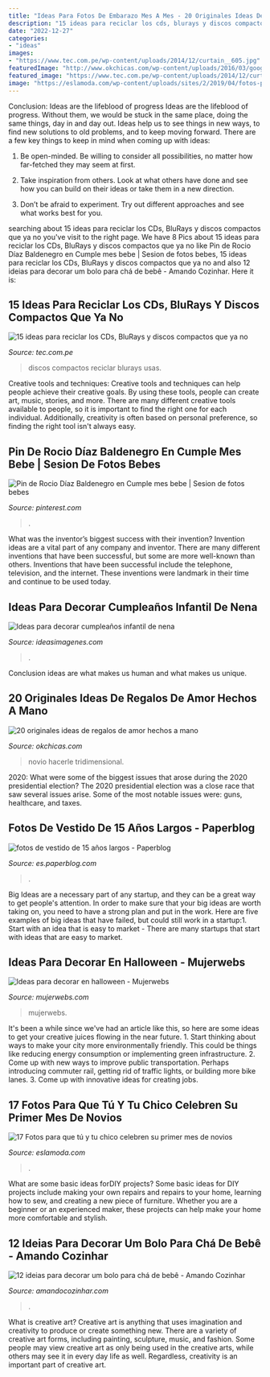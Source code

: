 ```yaml
---
title: "Ideas Para Fotos De Embarazo Mes A Mes - 20 Originales Ideas De Regalos De Amor Hechos A Mano"
description: "15 ideas para reciclar los cds, blurays y discos compactos que ya no"
date: "2022-12-27"
categories:
- "ideas"
images:
- "https://www.tec.com.pe/wp-content/uploads/2014/12/curtain__605.jpg"
featuredImage: "http://www.okchicas.com/wp-content/uploads/2016/03/google.com_.mx-b74caac18533980674ab08e68c343d6b.jpg"
featured_image: "https://www.tec.com.pe/wp-content/uploads/2014/12/curtain__605.jpg"
image: "https://eslamoda.com/wp-content/uploads/sites/2/2019/04/fotos-primer-mes-novios-8.jpg"
---
```



Conclusion: Ideas are the lifeblood of progress
Ideas are the lifeblood of progress. Without them, we would be stuck in the same place, doing the same things, day in and day out. Ideas help us to see things in new ways, to find new solutions to old problems, and to keep moving forward.
There are a few key things to keep in mind when coming up with ideas:

1. Be open-minded. Be willing to consider all possibilities, no matter how far-fetched they may seem at first.

2. Take inspiration from others. Look at what others have done and see how you can build on their ideas or take them in a new direction.

3. Don’t be afraid to experiment. Try out different approaches and see what works best for you.

	

		
searching about 15 ideas para reciclar los CDs, BluRays y discos compactos que ya no you've visit to the right page. We have 8 Pics about 15 ideas para reciclar los CDs, BluRays y discos compactos que ya no like Pin de Rocio Díaz Baldenegro en Cumple mes bebe | Sesion de fotos bebes, 15 ideas para reciclar los CDs, BluRays y discos compactos que ya no and also 12 ideias para decorar um bolo para chá de bebê - Amando Cozinhar. Here it is:
		
    
## 15 Ideas Para Reciclar Los CDs, BluRays Y Discos Compactos Que Ya No

<img loading=lazy src="https://www.tec.com.pe/wp-content/uploads/2014/12/curtain__605.jpg" onerror="this.onerror=null;this.src='https://tse3.mm.bing.net/th?id=OIP.h8JmbddjBmVGUCqcyHmgkQHaFi&amp;pid=15.1';" alt="15 ideas para reciclar los CDs, BluRays y discos compactos que ya no">

_Source: tec.com.pe_

>discos compactos reciclar blurays usas. 

	

Creative tools and techniques:
Creative tools and techniques can help people achieve their creative goals. By using these tools, people can create art, music, stories, and more. There are many different creative tools available to people, so it is important to find the right one for each individual. Additionally, creativity is often based on personal preference, so finding the right tool isn't always easy.

    
## Pin De Rocio Díaz Baldenegro En Cumple Mes Bebe | Sesion De Fotos Bebes

<img loading=lazy src="https://i.pinimg.com/736x/84/7d/cf/847dcfb23e803faa63c0d40028caecb2.jpg" onerror="this.onerror=null;this.src='https://tse2.mm.bing.net/th?id=OIP.LYaQMDzDQAc5SsQgqq0idwHaKG&amp;pid=15.1';" alt="Pin de Rocio Díaz Baldenegro en Cumple mes bebe | Sesion de fotos bebes">

_Source: pinterest.com_

>. 

	

What was the inventor’s biggest success with their invention?
Invention ideas are a vital part of any company and inventor. There are many different inventions that have been successful, but some are more well-known than others. Inventions that have been successful include the telephone, television, and the internet. These inventions were landmark in their time and continue to be used today.

    
## Ideas Para Decorar Cumpleaños Infantil De Nena

<img loading=lazy src="https://ideasimagenes.com/wp-content/uploads/2017/07/IdeasNena23.jpg" onerror="this.onerror=null;this.src='https://tse1.mm.bing.net/th?id=OIP.lbv7Hn5mJHhYPdNyvZKvMQHaNK&amp;pid=15.1';" alt="Ideas para decorar cumpleaños infantil de nena">

_Source: ideasimagenes.com_

>. 

	

Conclusion
ideas are what makes us human and what makes us unique.

    
## 20 Originales Ideas De Regalos De Amor Hechos A Mano

<img loading=lazy src="http://www.okchicas.com/wp-content/uploads/2016/03/google.com_.mx-b74caac18533980674ab08e68c343d6b.jpg" onerror="this.onerror=null;this.src='https://tse2.mm.bing.net/th?id=OIP.BYbaj6MXVpPilxFR09HgNQHaFR&amp;pid=15.1';" alt="20 originales ideas de regalos de amor hechos a mano">

_Source: okchicas.com_

>novio hacerle tridimensional. 

	

2020: What were some of the biggest issues that arose during the 2020 presidential election?
The 2020 presidential election was a close race that saw several issues arise. Some of the most notable issues were: guns, healthcare, and taxes.

    
## Fotos De Vestido De 15 Años Largos - Paperblog

<img loading=lazy src="https://m1.paperblog.com/i/176/1768000/fotos-vestido-15-anos-largos-L-Efp20t.png" onerror="this.onerror=null;this.src='https://tse4.mm.bing.net/th?id=OIP.BgKrz3R9eSkGxYeuQL-oZQHaJa&amp;pid=15.1';" alt="fotos de vestido de 15 años largos - Paperblog">

_Source: es.paperblog.com_

>. 

	

Big Ideas are a necessary part of any startup, and they can be a great way to get people's attention. In order to make sure that your big ideas are worth taking on, you need to have a strong plan and put in the work. Here are five examples of big ideas that have failed, but could still work in a startup:1. Start with an idea that is easy to market - There are many startups that start with ideas that are easy to market.

    
## Ideas Para Decorar En Halloween - Mujerwebs

<img loading=lazy src="https://www.mujerwebs.com/images/ghost.jpg" onerror="this.onerror=null;this.src='https://tse2.mm.bing.net/th?id=OIP.-c6I3tBP74Ty-G7JqMeJLQHaKQ&amp;pid=15.1';" alt="Ideas para decorar en halloween - Mujerwebs">

_Source: mujerwebs.com_

>mujerwebs. 

	

It's been a while since we've had an article like this, so here are some ideas to get your creative juices flowing in the near future. 1. Start thinking about ways to make your city more environmentally friendly. This could be things like reducing energy consumption or implementing green infrastructure. 2. Come up with new ways to improve public transportation. Perhaps introducing commuter rail, getting rid of traffic lights, or building more bike lanes. 3. Come up with innovative ideas for creating jobs.

    
## 17 Fotos Para Que Tú Y Tu Chico Celebren Su Primer Mes De Novios

<img loading=lazy src="https://eslamoda.com/wp-content/uploads/sites/2/2019/04/fotos-primer-mes-novios-8.jpg" onerror="this.onerror=null;this.src='https://tse1.mm.bing.net/th?id=OIP.Dj4uwkn5vjpmGxhW73UvIQHaJQ&amp;pid=15.1';" alt="17 Fotos para que tú y tu chico celebren su primer mes de novios">

_Source: eslamoda.com_

>. 

	

What are some basic ideas forDIY projects?
Some basic ideas for DIY projects include making your own repairs and repairs to your home, learning how to sew, and creating a new piece of furniture. Whether you are a beginner or an experienced maker, these projects can help make your home more comfortable and stylish.

    
## 12 Ideias Para Decorar Um Bolo Para Chá De Bebê - Amando Cozinhar

<img loading=lazy src="https://1.bp.blogspot.com/-f2LoPpXv0D0/V0pXxopTfhI/AAAAAAAAG5U/G4Vp-7PO8u48w5OO7VdYtIDBzROTwYuzQCLcB/s1600/bear-baby-shower-cake-whipped-bakeshop-1.jpg" onerror="this.onerror=null;this.src='https://tse2.mm.bing.net/th?id=OIP.OJSs2eWsrA-601gObUA8sgHaKL&amp;pid=15.1';" alt="12 ideias para decorar um bolo para chá de bebê - Amando Cozinhar">

_Source: amandocozinhar.com_

>. 

	

What is creative art?
Creative art is anything that uses imagination and creativity to produce or create something new. There are a variety of creative art forms, including painting, sculpture, music, and fashion. Some people may view creative art as only being used in the creative arts, while others may see it in every day life as well. Regardless, creativity is an important part of creative art.

